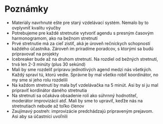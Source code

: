 # Poznámky

- Materiály navrhnuté ešte pre starý vzdelávací systém. Nemalo by to ovplyvniť kvalitu výučby
- Potrebujeme pre každé stretnutie vytvoriť agendu s presným časovým harmonogramom, ako na bežnom stretnutí
- Prvé stretnutie má za cieľ zistiť, aká je úroveň rečníckych schopností každého účastníka. Zároveň im priradíme poradcov, s ktorými sa budú pripravovať na projekty
- Icebreaker bude až na druhom stretnutí. Na rozdiel od bežných stretnutí, trvá len 2-3 minúty (plus 30 sekúnd)
- Mali by sme rozdeliť prípravu jednotlivých agend medzi nás všetkých. Každý spraví tú, ktorú vedie. Správne by mal všetko robiť koordinátor, no my sme si jeho rolu rozdelili
- Na každom stretnutí by mala byť vzdelávačka na 5 minút. Asi by si ju mal pripraviť kordinátor daného stretnutia
- Na stretnutí sa očakáva obsadenie rolí ako súhrnný hodnotiteľ, moderátor improvizácií atď. Mali by sme to upraviť, keďže nás na stretnutiach nebude až toľko členov
- Zaujímavý postreh: improvizácie predchádzajú pripraveným prejavom. Asi aby sa účastníci uvoľnili

